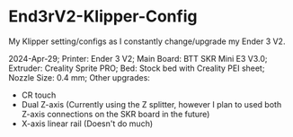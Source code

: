 # End3rV2-Klipper-Config
My Klipper setting/configs as I constantly change/upgrade my Ender 3 V2.

2024-Apr-29;
Printer: Ender 3 V2;
Main Board: BTT SKR Mini E3 V3.0;
Extruder: Creality Sprite PRO;
Bed: Stock bed with Creality PEI sheet;
Nozzle Size: 0.4 mm;
Other upgrades:
 - CR touch
 - Dual Z-axis (Currently using the Z splitter, however I plan to used both Z-axis connections on the SKR board in the future)
 - X-axis linear rail (Doesn't do much) 
